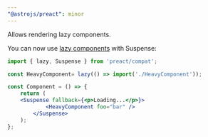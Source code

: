 ```yaml
---
"@astrojs/preact": minor
---
```


Allows rendering lazy components.

You can now use [lazy components](https://preactjs.com/guide/v10/switching-to-preact/#suspense-experimental) with Suspense:

``` jsx
import { lazy, Suspense } from 'preact/compat';

const HeavyComponent= lazy(() => import('./HeavyComponent'));

const Component = () => {
	return (
    <Suspense fallback={<p>Loading...</p>}>
			<HeavyComponent foo="bar" />
		</Suspense>
  	);
};
```
